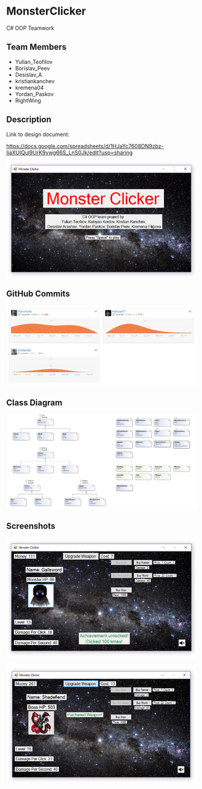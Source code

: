 # MonsterClicker
C# OOP Teamwork
## Team Members
 - Yulian_Teofilov
 - Borislav_Peev
 - Desislav_A
 - kristiankanchev
 - kremena04
 - Yordan_Paskov
 - RightWing

## Description

Link to design document:

https://docs.google.com/spreadsheets/d/1HJaYc7608DN9zbz-IiaXUIQul9UrK9vwg66S_LnS0Jk/edit?usp=sharing

![titleScreen](https://github.com/Barrelrolla/MonsterClicker/blob/master/Pictures/title.png)

## GitHub Commits

![commits](https://github.com/Barrelrolla/MonsterClicker/blob/master/Pictures/commits.png)

## Class Diagram

![classDiagram](https://github.com/Barrelrolla/MonsterClicker/blob/master/Pictures/classDiagramm.png)

## Screenshots

![screenshot](https://github.com/Barrelrolla/MonsterClicker/blob/master/Pictures/screenshot01.png)

![screenshot](https://github.com/Barrelrolla/MonsterClicker/blob/master/Pictures/screenshot02.png)


